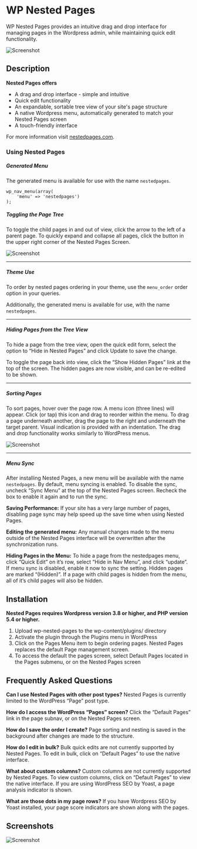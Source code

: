 # WP Nested Pages

WP Nested Pages provides an intuitive drag and drop interface for managing pages in the Wordpress admin, while maintaining quick edit functionality.

![Screenshot](https://raw.githubusercontent.com/kylephillips/wp-nested-pages/master/assets/screenshot-1.png)

## Description

**Nested Pages offers**
* A drag and drop interface - simple and intuitive
* Quick edit functionality
* An expandable, sortable tree view of your site's page structure
* A native Wordpress menu, automatically generated to match your Nested Pages screen
* A touch-friendly interface

For more information visit [nestedpages.com](http://nestedpages.com).

### Using Nested Pages

##### Generated Menu
The generated menu is available for use with the name `nestedpages`.

```
wp_nav_menu(array(
	'menu' => 'nestedpages')
);
```


##### Toggling the Page Tree

To toggle the child pages in and out of view, click the arrow to the left of a parent page. To quickly expand and collapse all pages, click the button in the upper right corner of the Nested Pages Screen. 

![Screenshot](https://raw.githubusercontent.com/kylephillips/wp-nested-pages/master/assets/screenshot-3.gif)

---

##### Theme Use

To order by nested pages ordering in your theme, use the `menu_order` order option in your queries. 

Additionally, the generated menu is available for use, with the name `nestedpages`. 

---

##### Hiding Pages from the Tree View

To hide a page from the tree view, open the quick edit form, select the option to “Hide in Nested Pages” and click Update to save the change.

To toggle the page back into view, click the “Show Hidden Pages” link at the top of the screen. The hidden pages are now visible, and can be re-edited to be shown.

---

##### Sorting Pages

To sort pages, hover over the page row. A menu icon (three lines) will appear. Click (or tap) this icon and drag to reorder within the menu. To drag a page underneath another, drag the page to the right and underneath the target parent. Visual indication is provided with an indentation. The drag and drop functionality works similarly to WordPress menus.

![Screenshot](https://raw.githubusercontent.com/kylephillips/wp-nested-pages/master/assets/screenshot-3.gif)

---

##### Menu Sync

After installing Nested Pages, a new menu will be available with the name `nestedpages`. By default, menu syncing is enabled. To disable the sync, uncheck “Sync Menu” at the top of the Nested Pages screen. Recheck the box to enable it again and to run the sync. 

**Saving Performance:** If your site has a very large number of pages, disabling page sync may help speed up the save time when using Nested Pages.

**Editing the generated menu:** Any manual changes made to the menu outside of the Nested Pages interface will be overwritten after the synchronization runs.

**Hiding Pages in the Menu:** To hide a page from the nestedpages menu, click “Quick Edit” on it’s row, select “Hide in Nav Menu”, and click “update”. If menu sync is disabled, enable it now to sync the setting. Hidden pages are marked “(Hidden)”. If a page with child pages is hidden from the menu, all of it’s child pages will also be hidden. 


## Installation
**Nested Pages requires Wordpress version 3.8 or higher, and PHP version 5.4 or higher.**

1. Upload wp-nested-pages to the wp-content/plugins/ directory
2. Activate the plugin through the Plugins menu in WordPress
3. Click on the Pages Menu item to begin ordering pages. Nested Pages replaces the default Page management screen.
4. To access the default the pages screen, select Default Pages located in the Pages submenu, or on the Nested Pages screen

## Frequently Asked Questions
**Can I use Nested Pages with other post types?**
Nested Pages is currently limited to the WordPress “Page” post type.

**How do I access the WordPress “Pages” screen?**
Click the “Default Pages” link in the page subnav, or on the Nested Pages screen.

**How do I save the order I create?**
Page sorting and nesting is saved in the background after changes are made to the structure.

**How do I edit in bulk?**
Bulk quick edits are not currently supported by Nested Pages. To edit in bulk, click on “Default Pages” to use the native interface.

**What about custom columns?**
Custom columns are not currently supported by Nested Pages. To view custom columns, click on “Default Pages” to view the native interface. If you are using WordPress SEO by Yoast, a page analysis indicator is shown.

**What are those dots in my page rows?**
If you have Wordpress SEO by Yoast installed, your page score indicators are shown along with the pages.

## Screenshots
![Screenshot](https://raw.githubusercontent.com/kylephillips/wp-nested-pages/master/assets/screenshot-2.png)
